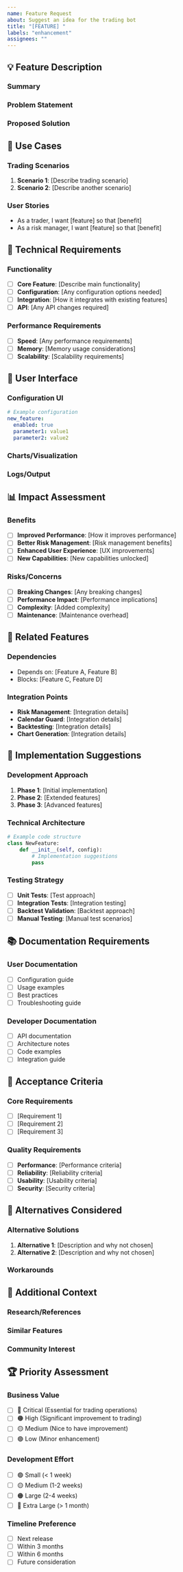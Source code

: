 ```yaml
---
name: Feature Request
about: Suggest an idea for the trading bot
title: "[FEATURE] "
labels: "enhancement"
assignees: ""
---
```


## 💡 Feature Description

### Summary

<!-- A clear and concise description of the feature you'd like -->

### Problem Statement

<!-- What problem does this feature solve? Is your feature request related to a problem? -->

### Proposed Solution

<!-- A clear and concise description of what you want to happen -->

## 🎯 Use Cases

### Trading Scenarios

<!-- Describe specific trading scenarios where this feature would be useful -->

1. **Scenario 1**: [Describe trading scenario]
2. **Scenario 2**: [Describe another scenario]

### User Stories

<!-- Write user stories in the format: "As a [user type], I want [goal] so that [benefit]" -->

- As a trader, I want [feature] so that [benefit]
- As a risk manager, I want [feature] so that [benefit]

## 🔧 Technical Requirements

### Functionality

- [ ] **Core Feature**: [Describe main functionality]
- [ ] **Configuration**: [Any configuration options needed]
- [ ] **Integration**: [How it integrates with existing features]
- [ ] **API**: [Any API changes required]

### Performance Requirements

- [ ] **Speed**: [Any performance requirements]
- [ ] **Memory**: [Memory usage considerations]
- [ ] **Scalability**: [Scalability requirements]

## 🎨 User Interface

### Configuration UI

<!-- How should this feature be configured? -->

```yaml
# Example configuration
new_feature:
  enabled: true
  parameter1: value1
  parameter2: value2
```

### Charts/Visualization

<!-- Any new charts or visual elements needed? -->

### Logs/Output

<!-- What logging or output should this feature provide? -->

## 📊 Impact Assessment

### Benefits

- [ ] **Improved Performance**: [How it improves performance]
- [ ] **Better Risk Management**: [Risk management benefits]
- [ ] **Enhanced User Experience**: [UX improvements]
- [ ] **New Capabilities**: [New capabilities unlocked]

### Risks/Concerns

- [ ] **Breaking Changes**: [Any breaking changes]
- [ ] **Performance Impact**: [Performance implications]
- [ ] **Complexity**: [Added complexity]
- [ ] **Maintenance**: [Maintenance overhead]

## 🔗 Related Features

### Dependencies

<!-- List any features this depends on -->

- Depends on: [Feature A, Feature B]
- Blocks: [Feature C, Feature D]

### Integration Points

<!-- How does this integrate with existing features? -->

- **Risk Management**: [Integration details]
- **Calendar Guard**: [Integration details]
- **Backtesting**: [Integration details]
- **Chart Generation**: [Integration details]

## 🚀 Implementation Suggestions

### Development Approach

<!-- Suggest how this could be implemented -->

1. **Phase 1**: [Initial implementation]
2. **Phase 2**: [Extended features]
3. **Phase 3**: [Advanced features]

### Technical Architecture

<!-- Suggest technical approach -->

```python
# Example code structure
class NewFeature:
    def __init__(self, config):
        # Implementation suggestions
        pass
```

### Testing Strategy

<!-- How should this feature be tested? -->

- [ ] **Unit Tests**: [Test approach]
- [ ] **Integration Tests**: [Integration testing]
- [ ] **Backtest Validation**: [Backtest approach]
- [ ] **Manual Testing**: [Manual test scenarios]

## 📚 Documentation Requirements

### User Documentation

- [ ] Configuration guide
- [ ] Usage examples
- [ ] Best practices
- [ ] Troubleshooting guide

### Developer Documentation

- [ ] API documentation
- [ ] Architecture notes
- [ ] Code examples
- [ ] Integration guide

## 🎯 Acceptance Criteria

### Core Requirements

- [ ] [Requirement 1]
- [ ] [Requirement 2]
- [ ] [Requirement 3]

### Quality Requirements

- [ ] **Performance**: [Performance criteria]
- [ ] **Reliability**: [Reliability criteria]
- [ ] **Usability**: [Usability criteria]
- [ ] **Security**: [Security criteria]

## 🔄 Alternatives Considered

### Alternative Solutions

<!-- Describe alternative solutions you've considered -->

1. **Alternative 1**: [Description and why not chosen]
2. **Alternative 2**: [Description and why not chosen]

### Workarounds

<!-- Any current workarounds for this need -->

## 📝 Additional Context

### Research/References

<!-- Any research, articles, or references that support this feature -->

### Similar Features

<!-- Examples from other trading platforms or bots -->

### Community Interest

<!-- Any community discussion or interest in this feature -->

## 🏆 Priority Assessment

### Business Value

- [ ] 🔴 Critical (Essential for trading operations)
- [ ] 🟠 High (Significant improvement to trading)
- [ ] 🟡 Medium (Nice to have improvement)
- [ ] 🟢 Low (Minor enhancement)

### Development Effort

- [ ] 🟢 Small (< 1 week)
- [ ] 🟡 Medium (1-2 weeks)
- [ ] 🟠 Large (2-4 weeks)
- [ ] 🔴 Extra Large (> 1 month)

### Timeline Preference

<!-- When would you like to see this feature? -->

- [ ] Next release
- [ ] Within 3 months
- [ ] Within 6 months
- [ ] Future consideration
